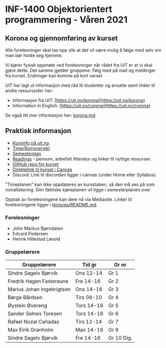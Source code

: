 INF-1400 Objektorientert programmering - Våren 2021
================================

Korona og gjennomføring av kurset
-------------------

Alle forelesninger skal tas opp slik at det vil være mulig å følge med selv om man bør holde seg hjemme. 

Vi kjører fysisk oppmøte ved forelesninger når rådet fra UiT er at vi skal gjøre dette. Det samme gjelder gruppene. 
Følg med på mail og meldinger fra kurset. Endringer kan komme på kort varsel. 

UiT har lagt ut informasjon med råd til studenter og ansatte samt linker til andre ressurssider her: 

* Informasjon fra UiT: [https://uit.no/korona](https://uit.no/korona)
* Information in English: [https://uit.no/corona](https://uit.no/corona)

Se også litt mer informasjon her: [korona.md](korona.md). 


Praktisk informasjon
--------------

* [Kursinfo på uit.no](http://uit.no/studiekatalog/emner/2021/var/inf-1400-1). 
* [Time/Romoversikt](http://timeplan.uit.no/emne_timeplan.php?sem=21v&module[]=INF-1400-1)
* [Semesterplan](semesterplan.md)
* [Readings](readings.md) - pensum, anbefalt litteratur og linker til nyttige ressurser.
* [GitHub repo for kurset](https://github.com/uit-inf-1400-2021/uit-inf-1400-2021.github.io) 
* [Direktelink til kurset i Canvas](https://uit.instructure.com/courses/21176)
* Discord: Link til discorden ligger i canvas (under Home eller Syllabus). 

"Timeplanen" kan ikke oppdateres av kursstaben, så den må ses på som romallokering. Den faktiske kjøreplanen vil ligge i semesterplanen over.

Opptak av forelesningene kan dere nå via Mediasite. Linker til forelesningene ligger i [lectures/README.md](lectures/README.md).


### Forelesninger
- John Markus Bjørndalen
- Edvard Pedersen
- Henrik Hillestad Løvold

### Gruppelærere

| Gruppelærere              | Tid gr     | Gr nr      | 
| ------------------------- | ---------  | ---------  | 
| Sindre Sagelv Bjørvik     | Ons 12-14  | Gr 1       | 
| Fredrik Hagen Fasteraune  | Fre 14-16  | Gr 2       | 
| Marius Johan Ingebrigtsen | Ons 14-16  | Gr 3       | 
| Børge Bårdsen             | Tirs 08-10 | Gr 4       | 
| Øystein Øvereng           | Tors 14-16 | Gr 5       | 
| Sander Selnes Toresen     | Tors 14-16 | Gr 6       | 
| Rafael Nozal Cañadas      | Tirs 12-14 | Gr 7       | 
| Max Eirik Granholm        | Man 14-16  | Gr 9       | 
| Sindre Sagelv Bjørvik     | Fre 14-16  | Gr 10 Dig. | 









